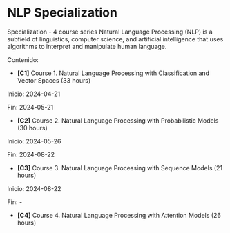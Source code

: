 # NLP Specialization

Specialization - 4 course series Natural Language Processing (NLP) is a subfield of linguistics, computer science, and artificial intelligence that uses algorithms to interpret and manipulate human language. 


Contenido: 

- **[C1]** Course 1. Natural Language Processing with Classification and Vector Spaces
(33 hours)

Inicio: 2024-04-21

Fin: 2024-05-21


- **[C2]** Course 2. Natural Language Processing with Probabilistic Models
(30 hours)

Inicio: 2024-05-26

Fin: 2024-08-22

- **[C3]** Course 3. Natural Language Processing with Sequence Models
(21 hours)

Inicio: 2024-08-22

Fin: -

- **[C4]** Course 4. Natural Language Processing with Attention Models
(26 hours)
